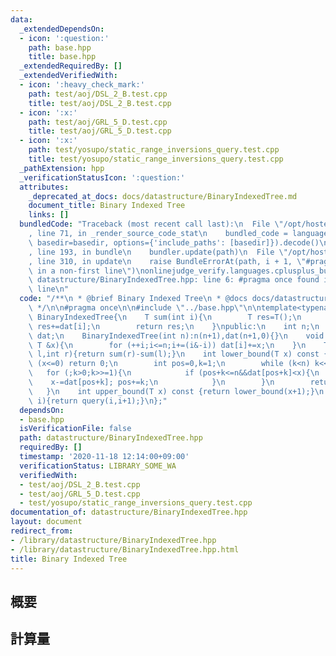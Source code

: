 ```yaml
---
data:
  _extendedDependsOn:
  - icon: ':question:'
    path: base.hpp
    title: base.hpp
  _extendedRequiredBy: []
  _extendedVerifiedWith:
  - icon: ':heavy_check_mark:'
    path: test/aoj/DSL_2_B.test.cpp
    title: test/aoj/DSL_2_B.test.cpp
  - icon: ':x:'
    path: test/aoj/GRL_5_D.test.cpp
    title: test/aoj/GRL_5_D.test.cpp
  - icon: ':x:'
    path: test/yosupo/static_range_inversions_query.test.cpp
    title: test/yosupo/static_range_inversions_query.test.cpp
  _pathExtension: hpp
  _verificationStatusIcon: ':question:'
  attributes:
    _deprecated_at_docs: docs/datastructure/BinaryIndexedTree.md
    document_title: Binary Indexed Tree
    links: []
  bundledCode: "Traceback (most recent call last):\n  File \"/opt/hostedtoolcache/Python/3.9.0/x64/lib/python3.9/site-packages/onlinejudge_verify/documentation/build.py\"\
    , line 71, in _render_source_code_stat\n    bundled_code = language.bundle(stat.path,\
    \ basedir=basedir, options={'include_paths': [basedir]}).decode()\n  File \"/opt/hostedtoolcache/Python/3.9.0/x64/lib/python3.9/site-packages/onlinejudge_verify/languages/cplusplus.py\"\
    , line 193, in bundle\n    bundler.update(path)\n  File \"/opt/hostedtoolcache/Python/3.9.0/x64/lib/python3.9/site-packages/onlinejudge_verify/languages/cplusplus_bundle.py\"\
    , line 310, in update\n    raise BundleErrorAt(path, i + 1, \"#pragma once found\
    \ in a non-first line\")\nonlinejudge_verify.languages.cplusplus_bundle.BundleErrorAt:\
    \ datastructure/BinaryIndexedTree.hpp: line 6: #pragma once found in a non-first\
    \ line\n"
  code: "/**\n * @brief Binary Indexed Tree\n * @docs docs/datastructure/BinaryIndexedTree.md\n\
    \ */\n\n#pragma once\n\n#include \"../base.hpp\"\n\ntemplate<typename T>\nclass\
    \ BinaryIndexedTree{\n    T sum(int i){\n        T res=T();\n        for (;i>0;i-=(i&-i))\
    \ res+=dat[i];\n        return res;\n    }\npublic:\n    int n;\n    vector<T>\
    \ dat;\n    BinaryIndexedTree(int n):n(n+1),dat(n+1,0){}\n    void add(int i,const\
    \ T &x){\n        for (++i;i<=n;i+=(i&-i)) dat[i]+=x;\n    }\n    T query(int\
    \ l,int r){return sum(r)-sum(l);}\n    int lower_bound(T x) const {\n        if\
    \ (x<=0) return 0;\n        int pos=0,k=1;\n        while (k<n) k<<=1;\n     \
    \   for (;k>0;k>>=1){\n            if (pos+k<=n&&dat[pos+k]<x){\n            \
    \    x-=dat[pos+k]; pos+=k;\n            }\n        }\n        return pos;\n \
    \   }\n    int upper_bound(T x) const {return lower_bound(x+1);}\n    T operator[](int\
    \ i){return query(i,i+1);}\n};"
  dependsOn:
  - base.hpp
  isVerificationFile: false
  path: datastructure/BinaryIndexedTree.hpp
  requiredBy: []
  timestamp: '2020-11-18 12:14:00+09:00'
  verificationStatus: LIBRARY_SOME_WA
  verifiedWith:
  - test/aoj/DSL_2_B.test.cpp
  - test/aoj/GRL_5_D.test.cpp
  - test/yosupo/static_range_inversions_query.test.cpp
documentation_of: datastructure/BinaryIndexedTree.hpp
layout: document
redirect_from:
- /library/datastructure/BinaryIndexedTree.hpp
- /library/datastructure/BinaryIndexedTree.hpp.html
title: Binary Indexed Tree
---
```

## 概要

## 計算量